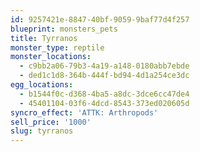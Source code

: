 ```yaml
---
id: 9257421e-8847-40bf-9059-9baf77d4f257
blueprint: monsters_pets
title: Tyrranos
monster_type: reptile
monster_locations:
  - c9bb2a06-79b3-4a19-a148-0180abb7ebde
  - ded1c1d8-364b-444f-bd94-4d1a254ce3dc
egg_locations:
  - b1544f0c-d368-4ba5-a8dc-3dce6cc47de4
  - 45401104-03f6-4dcd-8543-373ed020605d
syncro_effect: 'ATTK: Arthropods'
sell_price: '1000'
slug: tyrranos
---
```

